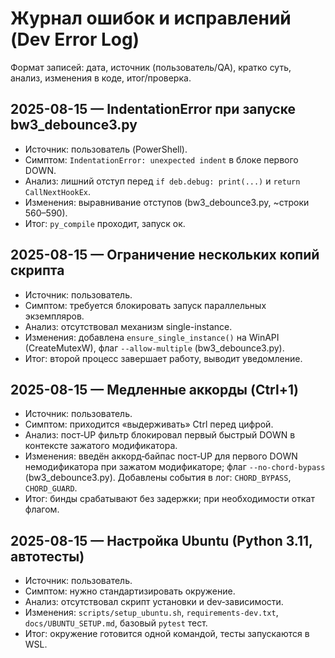 # Журнал ошибок и исправлений (Dev Error Log)

Формат записей: дата, источник (пользователь/QA), кратко суть, анализ, изменения в коде, итог/проверка.

## 2025-08-15 — IndentationError при запуске bw3_debounce3.py
- Источник: пользователь (PowerShell).
- Симптом: `IndentationError: unexpected indent` в блоке первого DOWN.
- Анализ: лишний отступ перед `if deb.debug: print(...)` и `return CallNextHookEx`.
- Изменения: выравнивание отступов (bw3_debounce3.py, ~строки 560–590).
- Итог: `py_compile` проходит, запуск ок.

## 2025-08-15 — Ограничение нескольких копий скрипта
- Источник: пользователь.
- Симптом: требуется блокировать запуск параллельных экземпляров.
- Анализ: отсутствовал механизм single-instance.
- Изменения: добавлена `ensure_single_instance()` на WinAPI (CreateMutexW), флаг `--allow-multiple` (bw3_debounce3.py).
- Итог: второй процесс завершает работу, выводит уведомление.

## 2025-08-15 — Медленные аккорды (Ctrl+1)
- Источник: пользователь.
- Симптом: приходится «выдерживать» Ctrl перед цифрой.
- Анализ: пост‑UP фильтр блокировал первый быстрый DOWN в контексте зажатого модификатора.
- Изменения: введён аккорд‑байпас пост‑UP для первого DOWN немодификатора при зажатом модификаторе; флаг `--no-chord-bypass` (bw3_debounce3.py). Добавлены события в лог: `CHORD_BYPASS`, `CHORD_GUARD`.
- Итог: бинды срабатывают без задержки; при необходимости откат флагом.

## 2025-08-15 — Настройка Ubuntu (Python 3.11, автотесты)
- Источник: пользователь.
- Симптом: нужно стандартизировать окружение.
- Анализ: отсутствовал скрипт установки и dev‑зависимости.
- Изменения: `scripts/setup_ubuntu.sh`, `requirements-dev.txt`, `docs/UBUNTU_SETUP.md`, базовый `pytest` тест.
- Итог: окружение готовится одной командой, тесты запускаются в WSL.

